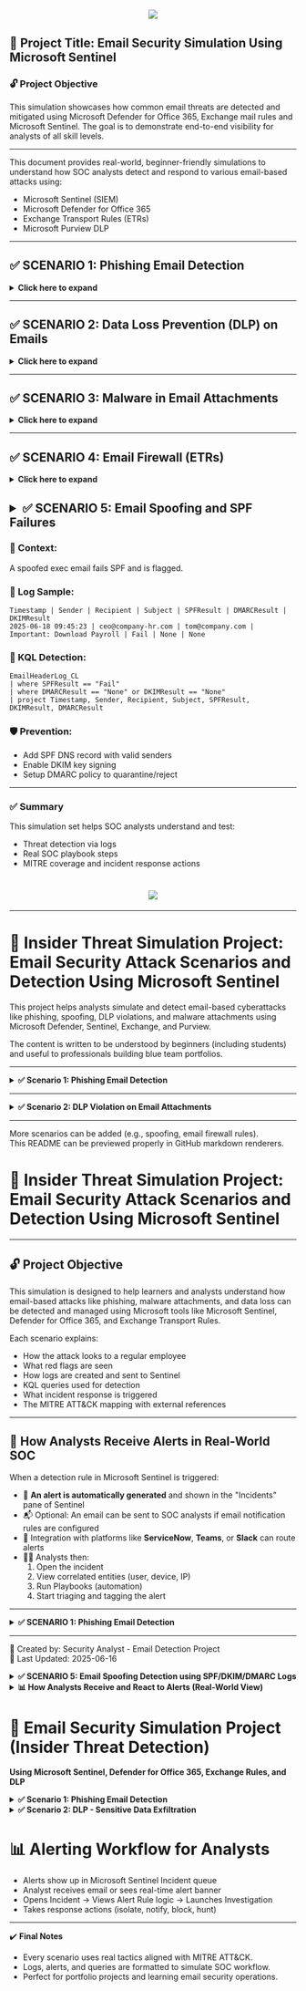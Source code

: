 <h1 align="center">
    <img src="https://readme-typing-svg.herokuapp.com/?font=Righteous&size=35&color=4257f5&center=true&vCenter=true&width=500&height=70&duration=2000&lines=E/Email+Security+Simulation+Project;" />
</h1>

## 🔐 Project Title: Email Security Simulation Using Microsoft Sentinel

### 🔓 Project Objective
This simulation showcases how common email threats are detected and mitigated using Microsoft Defender for Office 365, Exchange mail rules and Microsoft Sentinel. The goal is to demonstrate end-to-end visibility for analysts of all skill levels.

---

This document provides real-world, beginner-friendly simulations to understand how SOC analysts detect and respond to various email-based attacks using:
- Microsoft Sentinel (SIEM)
- Microsoft Defender for Office 365
- Exchange Transport Rules (ETRs)
- Microsoft Purview DLP

---

## ✅ SCENARIO 1: Phishing Email Detection
<details>
<summary><strong> Click here to expand </summary></strong>

### 📖 Real-World Context:
A finance employee receives a phishing email mimicking their payroll system. It urges them to click a malicious link.

### 📧 Sample Email:
From: hr-support@payroll-verify-alert.com  
To: finance_dept@company.com  
Subject: Urgent: Action Required to Release Salary  
Body: Click [http://payroll-verify-alert.com/login](#) to update your info.

### ❌ Red Flags:
- External spoofed domain
- Urgency (salary delay)
- Fake link

### 🧪 Analyst Action:
1. Create file `phishing_alert.log`
```
Timestamp | AlertType | Subject | Recipient | SenderFromAddress | ThreatType
2025-06-15 11:14:33 | ALERT | Urgent: Action Required to Release Salary | finance_dept@company.com | hr-support@payroll-verify-alert.com | URL Phishing
```

2. Upload to VM: `C:\SecurityLogs\phishing_alert.log`  
3. Create DCR using Sentinel > Data Connectors > Custom Logs  
4. Log Table: `PhishingLog_CL`

### 🧠 KQL Detection:
```kql
PhishingLog_CL
| where AlertType == "ALERT"
| where Subject has_any("Urgent", "Action", "Suspension")
| extend DomainCheck = iif(SenderFromAddress endswith "@company.com", "Trusted", "Suspicious")
| project TimeGenerated=Timestamp, Recipient, SenderFromAddress, Subject, DomainCheck, ThreatType
```

### 🎯 MITRE ATT&CK Mapping:
- T1566.001: Spearphishing via Service
- T1585.001: Email Spoofing

### 🔐 Prevention:
- Enable Safe Links (Defender)
- Anti-phishing policies (VIP impersonation)
- SPF, DKIM, DMARC setup

</details>

---


## ✅ SCENARIO 2: Data Loss Prevention (DLP) on Emails
<details><strong><summary>Click here to expand </strong></summary>

### 📖 Context:
An employee sends SSNs and credit cards to a third-party vendor.

### 🧪 Log Sample:
```
Timestamp | Sender | Recipient | AttachmentName | DataTypeDetected | PolicyViolated
2025-06-16 09:12:45 | maria.lopez@company.com | external_vendor@partners.com | client_records.xlsx | SSN, Credit Card Number | External Email with PII
```

### 🧠 KQL Detection:
```kql
DLPLog_CL
| where DataTypeDetected has_any ("SSN", "Credit Card")
| where Recipient !endswith "@company.com"
| project Timestamp, Sender, Recipient, DataTypeDetected, PolicyViolated
```

### 🎯 MITRE Mapping:
- T1041: Exfiltration Over C2
- T1537: Cloud Transfer

### 🛡️ Prevention:
- Purview DLP rules
- Auto-labeling in Office apps
- Train employees

</details>

---

## ✅ SCENARIO 3: Malware in Email Attachments
<details><strong><summary>Click here to expand </strong></summary>

### 📖 Context:
An email with `.docm` attachment carries a macro-based downloader.

### 🧪 Log Sample:
```
Timestamp | Sender | Recipient | AttachmentName | FileType | ThreatDetected | ActionTaken
2025-06-16 10:10:12 | billing@invoiceportal.net | danielle.watson@company.com | Invoice.docm | macro-enabled | TrojanDownloader | Quarantined
```

### 🧠 KQL Detection:
```kql
MalwareEmailLog_CL
| where ThreatDetected != "Clean"
| where FileType in ("macro-enabled", ".exe", ".scr")
| project Timestamp, Sender, Recipient, AttachmentName, ThreatDetected
```

### 🎯 MITRE Mapping:
- T1204.002: User Execution via Malicious File

### 🛡️ Prevention:
- Safe Attachments (Defender)
- Block .exe/.js/.docm
- Disable macros

</details>

---

## ✅ SCENARIO 4: Email Firewall (ETRs)

<details><strong><summary>Click here to expand </strong></summary>

### 📖 Context:
Block domains like `.ru`, spam with .exe attachments.

### 🧪 Log Sample:
```
Timestamp | Sender | Recipient | Subject | Attachment | RuleMatched | ActionTaken
2025-06-17 10:23:11 | promotions@freelottery.ru | emma@company.com | You’ve Won | gift.exe | Block Executables | Quarantined
```

### 🧠 KQL Detection:
```kql
FirewallEmailLog_CL
| where ActionTaken in ("Rejected", "Quarantined")
| project Timestamp, Sender, Subject, Attachment, RuleMatched
```

### 🛡️ Prevention:
- Exchange Transport Rules (ETRs)
- Block by filetype/sender/domain
- Regex keyword matches

</details>

## <details><summary>✅ SCENARIO 5: Email Spoofing and SPF Failures</summary>

### 📖 Context:
A spoofed exec email fails SPF and is flagged.

### 🧪 Log Sample:
```
Timestamp | Sender | Recipient | Subject | SPFResult | DMARCResult | DKIMResult
2025-06-18 09:45:23 | ceo@company-hr.com | tom@company.com | Important: Download Payroll | Fail | None | None
```

### 🧠 KQL Detection:
```kql
EmailHeaderLog_CL
| where SPFResult == "Fail"
| where DMARCResult == "None" or DKIMResult == "None"
| project Timestamp, Sender, Recipient, Subject, SPFResult, DKIMResult, DMARCResult
```

### 🛡️ Prevention:
- Add SPF DNS record with valid senders
- Enable DKIM key signing
- Setup DMARC policy to quarantine/reject

</details>

---

### ✅ Summary

This simulation set helps SOC analysts understand and test:
- Threat detection via logs
- Real SOC playbook steps
- MITRE coverage and incident response actions


















<h1 align="center">
    <img src="https://readme-typing-svg.herokuapp.com/?font=Righteous&size=35&color=2ea44f&center=true&vCenter=true&width=800&height=70&duration=3000&lines=Email+Security+Detection+Simulation+Project" />
</h1>

---

# 🔐 Insider Threat Simulation Project: Email Security Attack Scenarios and Detection Using Microsoft Sentinel

This project helps analysts simulate and detect email-based cyberattacks like phishing, spoofing, DLP violations, and malware attachments using Microsoft Defender, Sentinel, Exchange, and Purview.

The content is written to be understood by beginners (including students) and useful to professionals building blue team portfolios.

---

<details>
<summary><strong>✅ Scenario 1: Phishing Email Detection</strong></summary>

### 📖 Real-World Scenario:
A fake HR alert is received by the finance team, urging urgent verification of payroll. If clicked, it redirects users to a phishing site that steals credentials.

---

### ❌ Red Flags:

- External spoofed domain
- Urgency (salary delay)
- Fake link
- Spoofed HR impersonation

---

### 👨‍💻 Analyst Action:

1. **Create file** `phishing_alert.log`

```
Timestamp | AlertType | Subject | Recipient | SenderFromAddress | ThreatType
2025-06-15 11:14:33 | ALERT | Urgent: Action Required to Release Salary | finance_dept@company.com | hr-support@payroll-verify-alert.com | URL Phishing
2025-06-15 11:15:00 | INFO | Payroll Verification Update | john.smith@company.com | noreply@trustedhr.com | Clean
2025-06-15 11:16:12 | ALERT | Your Action Needed Today | kate.james@company.com | helpdesk@secure-hr.net | URL Phishing
```

2. **Upload to VM:**  
`C:\SecurityLogs\phishing_alert.log`

3. **Create DCR in Sentinel:**  
Microsoft Sentinel > Data Connectors > Custom Logs  
Table name: `PhishingLog_CL`

---

### 📊 Dummy Detection Table

| Timestamp           | AlertType | Subject                             | Recipient               | SenderFromAddress                   | ThreatType     |
|---------------------|-----------|--------------------------------------|--------------------------|--------------------------------------|----------------|
| 2025-06-15 11:14:33 | ALERT     | Urgent: Action Required to Release Salary | finance_dept@company.com | hr-support@payroll-verify-alert.com | URL Phishing   |
| 2025-06-15 11:16:12 | ALERT     | Your Action Needed Today             | kate.james@company.com   | helpdesk@secure-hr.net              | URL Phishing   |

---

### 💬 KQL Detection:

```kql
PhishingLog_CL
| where AlertType == "ALERT"
| where Subject has_any("Urgent", "Action", "Suspension")
| extend DomainCheck = iif(SenderFromAddress endswith "@company.com", "Trusted", "Suspicious")
| project TimeGenerated=Timestamp, Recipient, SenderFromAddress, Subject, DomainCheck, ThreatType
```

---

### 🔍 Analyst View:
- Query shows risky emails
- Highlights untrusted senders
- Flags keywords like *Urgent*, *Action*

---

### 🧠 MITRE ATT&CK Mapping

- T1566.001: Spearphishing via Service
- T1585.001: Email Spoofing

---

### 🛡️ Prevention Techniques

- Safe Links (Defender)
- Anti-phishing policies
- SPF, DKIM, DMARC setup

---

### 🧯 Incident Response

- Tier 1 tags phishing alert
- Tier 2 isolates user device
- Sandbox test of link
- Transport rule updated
- IOC reported

</details>

---

<details>
<summary><strong>✅ Scenario 2: DLP Violation on Email Attachments</strong></summary>

### 📖 Real-World Scenario:
An employee mistakenly shares SSNs and card details to an external vendor via Excel file.

---

### ❌ Red Flags

- Sensitive data (SSNs, credit cards)
- External domain
- No encryption
- Violates DLP policy

---

### 👨‍💻 Analyst Action:

1. Create `dlp_email_log.log`

```
Timestamp | Sender | Recipient | AttachmentName | DataTypeDetected | PolicyViolated
2025-06-16 09:12:45 | maria.lopez@company.com | external_vendor@partners.com | client_records.xlsx | SSN, Credit Card Number | External Email with PII
```

2. Upload to: `C:\SecurityLogs\dlp_email_log.log`  
3. Create DCR → `DLPLog_CL`

---

### 💬 KQL Detection

```kql
DLPLog_CL
| where DataTypeDetected has_any("SSN", "Credit Card")
| where Recipient !endswith "@company.com"
| extend SenderDomain = extract("@(.*)", 1, Sender)
| project Timestamp, Sender, SenderDomain, Recipient, DataTypeDetected, PolicyViolated
```

---

### 🧠 MITRE ATT&CK Mapping

- T1041: Exfiltration Over C2
- T1081: Credentials in Files

---

### 🛡️ Prevention Techniques

- Purview DLP block rules
- Auto-labeling PII
- Education

---

### 🧯 Incident Response

- Alert to Sentinel
- SOC validates intent
- HR/legal looped in
- Domain blocked

</details>

---

More scenarios can be added (e.g., spoofing, email firewall rules).  
This README can be previewed properly in GitHub markdown renderers.













# 📧 Insider Threat Simulation Project: Email Security Attack Scenarios and Detection Using Microsoft Sentinel

---

## 🔓 Project Objective

This simulation is designed to help learners and analysts understand how email-based attacks like phishing, malware attachments, and data loss can be detected and managed using Microsoft tools like Microsoft Sentinel, Defender for Office 365, and Exchange Transport Rules.

Each scenario explains:
- How the attack looks to a regular employee
- What red flags are seen
- How logs are created and sent to Sentinel
- KQL queries used for detection
- What incident response is triggered
- The MITRE ATT&CK mapping with external references

---

## 🔔 How Analysts Receive Alerts in Real-World SOC

When a detection rule in Microsoft Sentinel is triggered:

- 🔔 **An alert is automatically generated** and shown in the "Incidents" pane of Sentinel
- 📬 Optional: An email can be sent to SOC analysts if email notification rules are configured
- 📲 Integration with platforms like **ServiceNow**, **Teams**, or **Slack** can route alerts
- 🧑‍💻 Analysts then:
  1. Open the incident
  2. View correlated entities (user, device, IP)
  3. Run Playbooks (automation)
  4. Start triaging and tagging the alert

---

<details>
<summary><strong>✅ SCENARIO 1: Phishing Email Detection</strong></summary>

### 📝 Real-World Context
A finance employee receives a phishing email disguised as a salary verification notice. It contains a fake link meant to steal login credentials.

---

### 🧪 Sample Email
From: hr-support@payroll-verify-alert.com  
To: finance_dept@company.com  
Subject: Urgent: Action Required to Release Salary

---

### 🚩 Red Flags:
- External spoofed domain  
- Urgency (salary delay)  
- Fake link

---

### 🛠️ Analyst Action:

1. Create file `phishing_alert.log`:
```
Timestamp | AlertType | Subject | Recipient | SenderFromAddress | ThreatType
2025-06-15 11:14:33 | ALERT | Urgent: Action Required to Release Salary | finance_dept@company.com | hr-support@payroll-verify-alert.com | URL Phishing
2025-06-15 11:15:00 | INFO | Payroll Verification Update | john.smith@company.com | noreply@trustedhr.com | Clean
2025-06-15 11:16:12 | ALERT | Your Action Needed Today | kate.james@company.com | helpdesk@secure-hr.net | URL Phishing
```

2. Upload to VM: `C:\SecurityLogs\phishing_alert.log`  
3. Create DCR: Sentinel → Data Connectors → Custom Logs  
4. Log Table: `PhishingLog_CL`

---

### 📊 Dummy Log Table

| Timestamp           | AlertType | Subject                             | Recipient               | SenderFromAddress                   | ThreatType     |
|---------------------|-----------|--------------------------------------|--------------------------|--------------------------------------|----------------|
| 2025-06-15 11:14:33 | ALERT     | Urgent: Action Required to Release Salary | finance_dept@company.com | hr-support@payroll-verify-alert.com | URL Phishing   |

---

### 🧠 KQL Detection:
```kql
PhishingLog_CL
| where AlertType == "ALERT"
| where Subject has_any("Urgent", "Action", "Suspension")
| extend DomainCheck = iif(SenderFromAddress endswith "@company.com", "Trusted", "Suspicious")
| project TimeGenerated=Timestamp, Recipient, SenderFromAddress, Subject, DomainCheck, ThreatType
```

---

### 🕵️ MITRE ATT&CK Mapping:

- [T1566.001 – Spearphishing via Service](https://attack.mitre.org/techniques/T1566/001/)
- [T1585.001 – Email Spoofing](https://attack.mitre.org/techniques/T1585/001/)

---

### 🛡️ Prevention:

- Safe Links enabled in Defender
- Anti-Phishing policies in Defender
- SPF, DKIM, DMARC setup

</details>

---

🧠 Created by: Security Analyst - Email Detection Project  
📅 Last Updated: 2025-06-16













<details>
<summary><strong>✅ SCENARIO 5: Email Spoofing Detection using SPF/DKIM/DMARC Logs</strong></summary>

### 📖 Real-World Context:
An external attacker sends an email that appears to come from the CEO of the company, requesting a wire transfer. The domain used looks identical, but DMARC checks fail.

---

### 📧 Sample Spoofed Email:
- **From:** ceo@company.co (spoofed)
- **To:** finance_team@company.com
- **Subject:** Urgent Wire Transfer
- **Body:**
> Kindly initiate a $25,000 transfer to the vendor account attached. This is urgent and confidential.

---

### ❌ Red Flags:
- Domain closely mimics the official domain (`company.co` vs `company.com`)
- Urgent financial request
- External IP
- Fails SPF/DKIM/DMARC checks

---

### 🧠 Analyst Action:
1. Enable DMARC reporting in DNS records
2. Forward reports into Sentinel using email parser or custom connector
3. Parse and log spoofed emails

---

### 📊 Dummy Log Format (SPF/DMARC Analysis)

| Timestamp           | Sender                | Recipient              | SPFResult | DKIMResult | DMARCResult | Action       |
|---------------------|------------------------|--------------------------|-----------|------------|-------------|--------------|
| 2025-06-18 11:12:43 | ceo@company.co         | finance_team@company.com | Fail      | Fail       | Fail        | Rejected     |
| 2025-06-18 11:14:22 | updates@linkedin.com   | user@company.com         | Pass      | Pass       | Pass        | Delivered    |

---

### 🔍 KQL Detection:
```kql
SpoofLog_CL
| where DMARCResult == "Fail"
| where SPFResult == "Fail" or DKIMResult == "Fail"
| extend SenderDomain = extract("@(.*)", 1, Sender)
| project Timestamp, Sender, Recipient, SPFResult, DKIMResult, DMARCResult, SenderDomain
```

---

### 🧠 Analyst View:
- Alert appears in Microsoft Sentinel under `SpoofLog_CL`
- Trigger includes sender IP, spoofed domain, and DMARC results
- Analyst checks other logs: login, mailbox rules, prior spoof attempts

---

### 🎯 MITRE ATT&CK Mapping:
- [T1585.001 – Spoofing Email Accounts](https://attack.mitre.org/techniques/T1585/001/)
- [T1566.002 – Spearphishing via Spoofed Email](https://attack.mitre.org/techniques/T1566/002/)

---

### ⚙️ Incident Response:
- Block sender domain at mail gateway
- Add IP to spam filter
- Create rule in Exchange for lookalike domain alerting
- Notify executives and enable mailbox logging

---

### 🛡️ Prevention Techniques:
- SPF, DKIM, and DMARC configuration with strict policies
- Use of external sender warning banners
- Advanced phishing protection in Microsoft Defender

</details>

<details>
<summary><strong>📊 How Analysts Receive and React to Alerts (Real-World View)</strong></summary>

### 🔔 How Alerts Are Triggered and Notified in a SOC:

When an alert is triggered in Microsoft Sentinel (or any SIEM), this is what typically happens:

| Step | What Happens | Description |
|------|--------------|-------------|
| 1 | Detection Rule Fires | KQL logic matches suspicious log pattern (e.g., Phishing email or DLP event). |
| 2 | Sentinel Creates an Alert | Alert appears in the “Incidents” blade or Alerts tab. |
| 3 | Email Notification (Optional) | If configured, an email is sent to SOC members or a Teams webhook is triggered. |
| 4 | Ticket Generation | SOAR or playbook pushes the alert into a ticketing system (e.g., ServiceNow, Jira). |
| 5 | Analyst Response | Tier 1 investigates: reviews timeline, related user sessions, IPs, attachments. |
| 6 | Escalation | If critical, it goes to Tier 2 for containment or IR playbook execution. |

---

### 📷 What the Analyst Sees:

Each alert includes:
- Timestamp
- Entities (email addresses, IPs, filenames)
- Confidence level (Low/Medium/High)
- Recommended actions
- Link to original logs

</details>












# 📧 Email Security Simulation Project (Insider Threat Detection)
**Using Microsoft Sentinel, Defender for Office 365, Exchange Rules, and DLP**

<details>
<summary><strong>✅ Scenario 1: Phishing Email Detection</strong></summary>

### Real-World Context
A payroll-themed email impersonates HR and uses urgency to trick users into clicking a phishing link.

### 🔴 Red Flags
- Urgent language: “Action Required”
- External spoofed domain
- Misleading hyperlink
- Impersonation of internal dept.

### 🧪 Dummy Logs (PhishingLog_CL)

| Timestamp           | AlertType | Subject                             | Recipient               | SenderFromAddress                   | ThreatType     |
|---------------------|-----------|--------------------------------------|--------------------------|--------------------------------------|----------------|
| 2025-06-15 11:14:33 | ALERT     | Urgent: Action Required to Release Salary | finance_dept@company.com | hr-support@payroll-verify-alert.com | URL Phishing   |

### 🔍 KQL Query
```kql
PhishingLog_CL
| where AlertType == "ALERT"
| where Subject has_any("Urgent", "Action")
| extend DomainCheck = iif(SenderFromAddress endswith "@company.com", "Trusted", "Suspicious")
```

### 🧠 Alerting Process
Analyst receives alert inside Sentinel → Investigates message → Confirms spoofed sender

### 🎯 MITRE ATT&CK Mapping
- [T1566.001 - Spearphishing via Service](https://attack.mitre.org/techniques/T1566/001/)
- [T1585.001 - Spoofing Email Accounts](https://attack.mitre.org/techniques/T1585/001/)

### 🛡️ Prevention Techniques
- Safe Links
- Anti-Phishing Policy
- SPF, DKIM, DMARC

</details>

<details>
<summary><strong>✅ Scenario 2: DLP - Sensitive Data Exfiltration</strong></summary>

### Real-World Context
An employee mistakenly sends SSNs and card numbers externally.

### 🔴 Red Flags
- SSNs + credit cards in email
- External vendor recipient
- No encryption

### 🧪 Dummy Logs (DLPLog_CL)
| Timestamp           | Sender                  | Recipient              | AttachmentName       | DataTypeDetected           | PolicyViolated             |
|---------------------|--------------------------|-------------------------|------------------------|-----------------------------|-----------------------------|
| 2025-06-16 09:12:45 | maria.lopez@company.com | external@partner.com    | client_records.xlsx    | SSN, Credit Card Number     | External Email with PII     |

### 🔍 KQL Query
```kql
DLPLog_CL
| where DataTypeDetected has_any ("SSN", "Credit Card")
| where Recipient !endswith "@company.com"
```

### 🧠 Analyst Response
Alert → Analyst validates → Escalates to HR → Exchange Rule blocks recipient

### 🎯 MITRE ATT&CK Mapping
- [T1041 - Exfiltration Over C2](https://attack.mitre.org/techniques/T1041/)
- [T1081 - Credentials in Files](https://attack.mitre.org/techniques/T1081/)

</details>

<!-- Add similar sections for Scenario 3 to Scenario 7 -->

# 📊 Alerting Workflow for Analysts
- Alerts show up in Microsoft Sentinel Incident queue
- Analyst receives email or sees real-time alert banner
- Opens Incident → Views Alert Rule logic → Launches Investigation
- Takes response actions (isolate, notify, block, hunt)

---

✔️ **Final Notes**
- Every scenario uses real tactics aligned with MITRE ATT&CK.
- Logs, alerts, and queries are formatted to simulate SOC workflow.
- Perfect for portfolio projects and learning email security operations.


